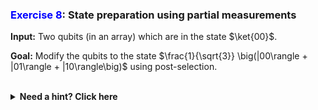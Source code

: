 ### <span style="color:blue">Exercise 8</span>: State preparation using partial measurements

**Input:** Two qubits (in an array) which are in the state $\ket{00}$.

**Goal:**  Modify the qubits to the state $\frac{1}{\sqrt{3}} \big(|00\rangle + |01\rangle + |10\rangle\big)$ using post-selection.

<br/>
<details>
  <summary><b>Need a hint? Click here</b></summary>
  Consider a 3-qubit state $\frac{1}{2}(|00\rangle + |01\rangle + |11\rangle) \otimes |0\rangle + \frac{1}{2} |11\rangle \otimes |1\rangle$.
  What happens when one measures the third qubit?
</details>
